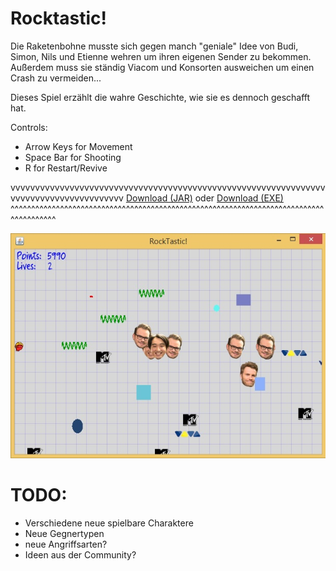 # Rocktastic!

Die Raketenbohne musste sich gegen manch "geniale" Idee von Budi, Simon, Nils und Etienne wehren um ihren eigenen Sender zu bekommen. Außerdem muss sie ständig Viacom und Konsorten ausweichen um einen Crash zu vermeiden... 

Dieses Spiel erzählt die wahre Geschichte, wie sie es dennoch geschafft hat.

Controls:

- Arrow Keys for Movement<br>
- Space Bar for Shooting<br>
- R for Restart/Revive

vvvvvvvvvvvvvvvvvvvvvvvvvvvvvvvvvvvvvvvvvvvvvvvvvvvvvvvvvvvvvvvvvvvvvvvvvvvvvvvvvvvvvvv
[Download (JAR)](rocktastic.jar?raw=true) oder [Download (EXE)](rocktastic.exe?raw=true)
^^^^^^^^^^^^^^^^^^^^^^^^^^^^^^^^^^^^^^^^^^^^^^^^^^^^^^^^^^^^^^^^^^^^^^^^^^^^^^^^^^^^^^^

![Current State](preview.jpg "Current State")

# TODO:

- Verschiedene neue spielbare Charaktere
- Neue Gegnertypen
- neue Angriffsarten?
- Ideen aus der Community?
